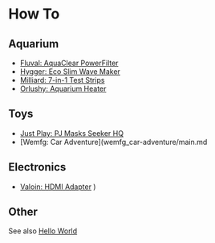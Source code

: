 # How To

## Aquarium
* [Fluval: AquaClear PowerFilter](fluval_aquaclear-filter/main.md)
* [Hygger: Eco Slim Wave Maker](hygger_eco-slim/main.md)
* [Milliard: 7-in-1 Test Strips](milliard_7in1-test-strips/main.md)
* [Orlushy: Aquarium Heater](orlushy_heater/main.md)

## Toys
* [Just Play: PJ Masks Seeker HQ](justplay_pjmasks-HQ/main.md)
* [Wemfg: Car Adventure](wemfg_car-adventure/main.md

## Electronics
* [Valoin: HDMI Adapter](valoin_hdmi-adapter/main.md)
)

## Other
See also [Hello World](https://github.com/rsairu/hello-world)
